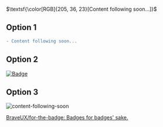 $\textsf{\color[RGB]{205, 36, 23}[Content following soon...]}$  


## Option 1

```diff
- Content following soon...
```

## Option 2
[![Badge](https://txvxnmvsa72h.runkit.sh)](https://git.io/gradientbadge)


## Option 3
![content-following-soon](https://github.com/CyberPunkRed/CyberPunkRed.github.io/assets/18594728/c0b73984-4482-4b92-a070-a32952fbb02a)

[BraveUX/for-the-badge: Badges for badges' sake.](https://github.com/BraveUX/for-the-badge)
